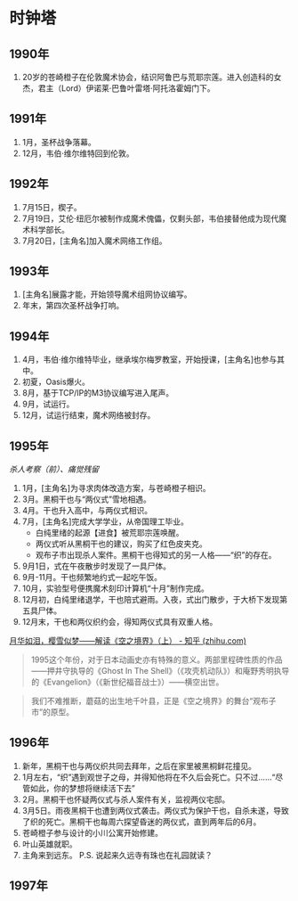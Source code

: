 # 时钟塔
## 1990年
1. 20岁的苍崎橙子在伦敦魔术协会，结识阿鲁巴与荒耶宗莲。进入创造科的女杰，君主（Lord）伊诺莱·巴鲁叶雷塔·阿托洛霍姆门下。

## 1991年
1. 1月，圣杯战争落幕。
2. 12月，韦伯·维尔维特回到伦敦。

## 1992年 
1. 7月15日，楔子。
2. 7月19日，艾伦·纽厄尔被制作成魔术傀儡，仅剩头部，韦伯接替他成为现代魔术科学部长。
3. 7月20日，[主角名]加入魔术网络工作组。

## 1993年
1. [主角名]展露才能，开始领导魔术组网协议编写。
2. 年末，第四次圣杯战争打响。

## 1994年
1. 4月，韦伯·维尔维特毕业，继承埃尔梅罗教室，开始授课，[主角名]也参与其中。
2. 初夏，Oasis爆火。
3. 8月，基于TCP/IP的M3协议编写进入尾声。
4. 9月，试运行。
5. 12月，试运行结束，魔术网络被封存。

## 1995年
_杀人考察（前）、痛觉残留_
1. 1月，[主角名]为寻求肉体改造方案，与苍崎橙子相识。
2. 3月。黑桐干也与“两仪式”雪地相遇。
3. 4月。干也升入高中，与两仪式相识。
4. 7月，[主角名]完成大学学业，从帝国理工毕业。
	- 白纯里绪的起源【进食】被荒耶宗莲唤醒。
	- 两仪式听从黑桐干也的建议，购买了红色皮夹克。
	- 观布子市出现杀人案件。黑桐干也得知式的另一人格——“织”的存在。
5. 9月1日，式在午夜散步时发现了一具尸体。
6. 9月-11月。干也频繁地约式一起吃午饭。
7.  10月，实验型号便携魔术刻印计算机“十月”制作完成。
8. 12月初，白纯里绪退学，干也陪式避雨。入夜，式出门散步，于大桥下发现第五具尸体。
9. 12月末，干也和两仪织约会，得知两仪式具有双重人格。

[月华如泪，樱雪似梦——解读《空之境界》（上） - 知乎 (zhihu.com)](https://zhuanlan.zhihu.com/p/99219991)
> 1995这个年份，对于日本动画史亦有特殊的意义。两部里程碑性质的作品——押井守执导的《Ghost In The Shell》（《攻壳机动队》）和庵野秀明执导的《Evangelion》（《新世纪福音战士》）——横空出世。

> 我们不难推断，蘑菇的出生地千叶县，正是《空之境界》的舞台“观布子市”的原型。
## 1996年
1. 新年，黑桐干也与两仪织共同去拜年，之后在家里被黑桐鲜花撞见。
2. 1月左右，“织”遇到观世子之母，并得知他将在不久后会死亡。只不过……“尽管如此，你的梦想将继续活下去”
3. 2月。黑桐干也怀疑两仪式与杀人案件有关，监视两仪宅邸。
4. 3月5日。雨夜黑桐干也遭到两仪式袭击。两仪式为保护干也，自杀未遂，导致了织的死亡。黑桐干也每周六探望昏迷的两仪式，直到两年后的6月。
5. 苍崎橙子参与设计的小川公寓开始修建。
6. 叶山英雄就职。
7. 主角来到远东。
P.S. 说起来久远寺有珠也在礼园就读？

## 1997年